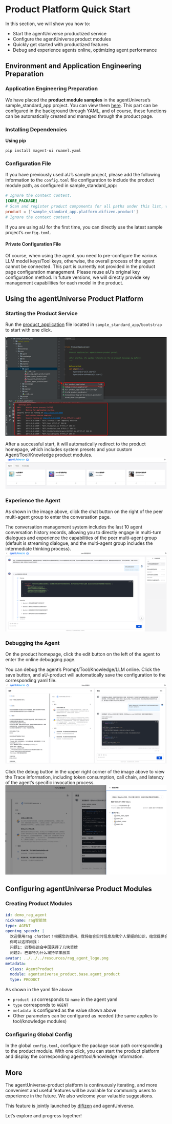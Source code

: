 # Product Platform Quick Start
In this section, we will show you how to:

* Start the agentUniverse productized service
* Configure the agentUniverse product modules
* Quickly get started with productized features
* Debug and experience agents online, optimizing agent performance

## Environment and Application Engineering Preparation
### Application Engineering Preparation
We have placed the **product module samples** in the agentUniverse’s sample_standard_app project. You can view them [here](../../../sample_standard_app/platform/difizen/product). This part can be configured in the background through YAML, and of course, these functions can be automatically created and managed through the product page.

### Installing Dependencies
**Using pip**
```shell
pip install magent-ui ruamel.yaml
```

### Configuration File
If you have previously used aU’s sample project, please add the following information to the `config.toml` file configuration to include the product module path, as configured in sample_standard_app:
```toml
# Ignore the context content.
[CORE_PACKAGE]
# Scan and register product components for all paths under this list, with priority over the default.
product = ['sample_standard_app.platform.difizen.product']
# Ignore the context content.
```
If you are using aU for the first time, you can directly use the latest sample project’s `config.toml`.

#### Private Configuration File
Of course, when using the agent, you need to pre-configure the various LLM model keys/Tool keys, otherwise, the overall process of the agent cannot be connected. This part is currently not provided in the product page configuration management. Please reuse aU’s original key configuration method. In future versions, we will directly provide key management capabilities for each model in the product.


## Using the agentUniverse Product Platform
### Starting the Product Service
Run the [product_application](../../../sample_standard_app/boostrap/platform/product_application.py) file located in `sample_standard_app/bootstrap` to start with one click.

![img.png](../_picture/product_start.png)

After a successful start, it will automatically redirect to the product homepage, which includes system presets and your custom Agent/Tool/Knowledge product modules.
![agentuniverse_product_homepage](../_picture/agentuniverse_product_homepage.png)

### Experience the Agent
As shown in the image above, click the chat button on the right of the peer multi-agent group to enter the conversation page.

The conversation management system includes the last 10 agent conversation history records, allowing you to directly engage in multi-turn dialogues and experience the capabilities of the peer multi-agent group (default is streaming dialogue, and the multi-agent group includes the intermediate thinking process).
![agentuniverse_product_agent_chat](../_picture/agentuniverse_product_agent_chat.png)

### Debugging the Agent
On the product homepage, click the edit button on the left of the agent to enter the online debugging page.

You can debug the agent’s Prompt/Tool/Knowledge/LLM online. Click the save button, and aU-product will automatically save the configuration to the corresponding yaml file.
![agentuniverse_product_agent_editor](../_picture/agentuniverse_product_agent_editor.png)

Click the debug button in the upper right corner of the image above to view the Trace information, including token consumption, call chain, and latency of the agent’s specific invocation process.
![agentuniverse_product_agent_trace](../_picture/agentuniverse_product_agent_trace.png)

## Configuring agentUniverse Product Modules
### Creating Product Modules
```yaml
id: demo_rag_agent
nickname: rag智能体
type: AGENT
opening_speech: |
  欢迎使用rag chatbot！根据您的提问，我将结合实时信息及我个人掌握的知识，给您提供合理的解答。
  你可以这样问我：
  问题1: 巴黎奥运会中国获得了几块奖牌
  问题2: 巴菲特为什么减持苹果股票
avatar: ../../../resources/rag_agent_logo.png
metadata:
  class: AgentProduct
  module: agentuniverse_product.base.agent_product
  type: PRODUCT
```

As shown in the yaml file above:

- `product id` corresponds to `name` in the agent yaml
- `type` corresponds to `AGENT`
- `metadata` is configured as the value shown above
- Other parameters can be configured as needed (the same applies to tool/knowledge modules)

### Configuring Global Config
In the global `config.toml`, configure the package scan path corresponding to the product module. With one click, you can start the product platform and display the corresponding agent/tool/knowledge information.

## More
The agentUniverse-product platform is continuously iterating, and more convenient and useful features will be available for community users to experience in the future. We also welcome your valuable suggestions.

This feature is jointly launched by [difizen](https://github.com/difizen/magent) and agentUniverse.

Let’s explore and progress together!
